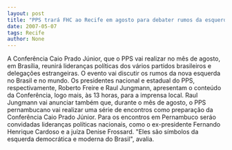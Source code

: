 ```yaml
---
layout: post
title: "PPS trará FHC ao Recife em agosto para debater rumos da esquerda moderna"
date: 2007-05-07
tags: Recife
author: None
---
```

A Conferência Caio Prado Júnior, que o PPS vai realizar no mês de agosto, em Brasília, reunirá lideranças políticas dos vários partidos brasileiros e delegações estrangeiras.
O evento vai discutir os rumos da nova esquerda no Brasil e no mundo. 
Os presidentes nacional e estadual do PPS, respectivamente, Roberto Freire e Raul Jungmann, apresentam o conteúdo da Conferência, logo mais, às 13 horas, para a imprensa local. 
Raul Jungmann vai anunciar também que, durante o mês de agosto, o PPS pernambucano vai realizar uma série de encontros como preparação da Conferência Caio Prado Júnior. 
Para os encontros em Pernambuco seráo convidadas lideranças políticas nacionais, como o ex-presidente Fernando Henrique Cardoso e a juíza Denise Frossard.
\"Eles são símbolos da esquerda democrática e moderna do Brasil\", avalia.  